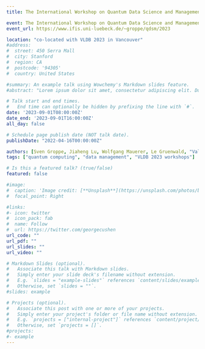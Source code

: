 ```yaml
---
title: The International Workshop on Quantum Data Science and Management (QDSM 2023)

event: The International Workshop on Quantum Data Science and Management (QDSM 2023)
event_url: https://www.ifis.uni-luebeck.de/~groppe/qdsm/2023

location: "co-located with VLDB 2023 in Vancouver"
#address:
#  street: 450 Serra Mall
#  city: Stanford
#  region: CA
#  postcode: '94305'
#  country: United States

#summary: An example talk using Wowchemy's Markdown slides feature.
#abstract: "Lorem ipsum dolor sit amet, consectetur adipiscing elit. Duis posuere tellusac convallis placerat. Proin tincidunt magna sed ex sollicitudin condimentum. Sed ac faucibus dolor, scelerisque sollicitudin nisi. Cras purus urna, suscipit quis sapien eu, pulvinar tempor diam."

# Talk start and end times.
#   End time can optionally be hidden by prefixing the line with `#`.
date: '2023-09-01T08:00:00Z'
date_end: '2023-09-01T16:00:00Z'
all_day: false

# Schedule page publish date (NOT talk date).
publishDate: "2022-04-16T00:00:00Z"

authors: [Sven Groppe, Jiaheng Lu, Wolfgang Mauerer, Le Gruenwald, "Valter Uotila et al."]
tags: ["quantum computing", "data management", "VLDB 2023 workshops"]

# Is this a featured talk? (true/false)
featured: false

#image:
#  caption: 'Image credit: [**Unsplash**](https://unsplash.com/photos/bzdhc5b3Bxs)'
#  focal_point: Right

#links:
#- icon: twitter
#  icon_pack: fab
#  name: Follow
#  url: https://twitter.com/georgecushen
url_code: ""
url_pdf: ""
url_slides: ""
url_video: ""

# Markdown Slides (optional).
#   Associate this talk with Markdown slides.
#   Simply enter your slide deck's filename without extension.
#   E.g. `slides = "example-slides"` references `content/slides/example-slides.md`.
#   Otherwise, set `slides = ""`.
#slides: example

# Projects (optional).
#   Associate this post with one or more of your projects.
#   Simply enter your project's folder or file name without extension.
#   E.g. `projects = ["internal-project"]` references `content/project/deep-learning/index.md`.
#   Otherwise, set `projects = []`.
#projects:
#- example
---
```

